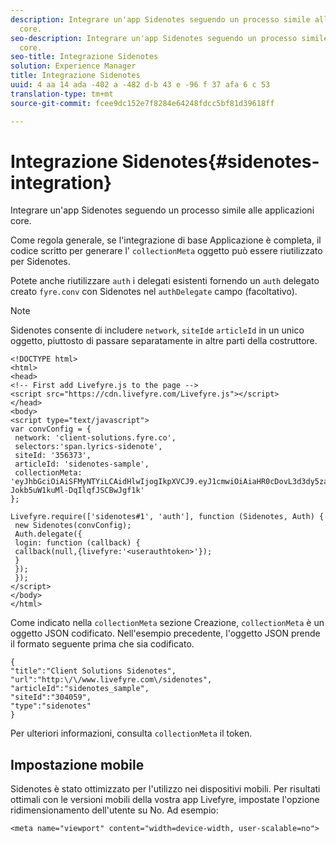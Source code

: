 ```yaml
---
description: Integrare un'app Sidenotes seguendo un processo simile alle applicazioni
  core.
seo-description: Integrare un'app Sidenotes seguendo un processo simile alle applicazioni
  core.
seo-title: Integrazione Sidenotes
solution: Experience Manager
title: Integrazione Sidenotes
uuid: 4 aa 14 ada -402 a -482 d-b 43 e -96 f 37 afa 6 c 53
translation-type: tm+mt
source-git-commit: fcee9dc152e7f8284e64248fdcc5bf81d39618ff

---
```



# Integrazione Sidenotes{#sidenotes-integration}

Integrare un'app Sidenotes seguendo un processo simile alle applicazioni core.

Come regola generale, se l'integrazione di base Applicazione è completa, il codice scritto per generare l' `collectionMeta` oggetto può essere riutilizzato per Sidenotes.

Potete anche riutilizzare `auth` i delegati esistenti fornendo un `auth` delegato creato `fyre.conv` con Sidenotes nel `authDelegate` campo (facoltativo).

>[!NOTE]
>
>Sidenotes consente di includere `network`, `siteId`e `articleId` in un unico oggetto, piuttosto di passare separatamente in altre parti della costruttore.

```
<!DOCTYPE html> 
<html> 
<head> 
<!-- First add Livefyre.js to the page --> 
<script src="https://cdn.livefyre.com/Livefyre.js"></script> 
</head> 
<body> 
<script type="text/javascript"> 
var convConfig = { 
 network: 'client-solutions.fyre.co', 
 selectors:'span.lyrics-sidenote', 
 siteId: '356373', 
 articleId: 'sidenotes-sample', 
 collectionMeta: 'eyJhbGciOiAiSFMyNTYiLCAidHlwIjogIkpXVCJ9.eyJ1cmwiOiAiaHR0cDovL3d3dy5zaWRlbm90ZXMtZGVtby5jb20vbHlyaWNzIiwgInNpdGVJZCI6ICIzMDQwNTkiLCAidHlwZSI6ICJzaWRlbm90ZXMiLCAiYXJ0aWNsZUlkIjogInNpZGVub3Rlc19zYW1wbGUiLCAidGl0bGUiOiAiQ2xpZW50IFNvbHV0aW9ucyBTaWRlbm90ZXMifQ.2gxnsM0TS8dfp-Jokb5uW1kuMl-DqIlqfJSCBwJgf1k' 
}; 
  
Livefyre.require(['sidenotes#1', 'auth'], function (Sidenotes, Auth) { 
 new Sidenotes(convConfig); 
 Auth.delegate({ 
 login: function (callback) { 
 callback(null,{livefyre:'<userauthtoken>'}); 
 } 
 }); 
 }); 
</script> 
</body> 
</html>
```

Come indicato nella `collectionMeta` sezione Creazione, `collectionMeta` è un oggetto JSON codificato. Nell'esempio precedente, l'oggetto JSON prende il formato seguente prima che sia codificato.

```
{ 
"title":"Client Solutions Sidenotes", 
"url":"http:\/\/www.livefyre.com\/sidenotes", 
"articleId":"sidenotes_sample", 
"siteId":"304059", 
"type":"sidenotes" 
}
```

Per ulteriori informazioni, consulta `collectionMeta` il token.

## Impostazione mobile

Sidenotes è stato ottimizzato per l'utilizzo nei dispositivi mobili. Per risultati ottimali con le versioni mobili della vostra app Livefyre, impostate l'opzione ridimensionamento dell'utente su No. Ad esempio:

```
<meta name="viewport" content="width=device-width, user-scalable=no">
```
